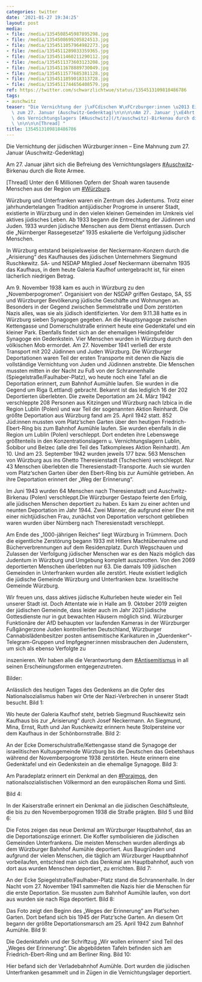 ```yaml
---
categories: twitter
date: '2021-01-27 19:34:25'
layout: post
media:
- file: /media/1354508545987895298.jpg
- file: /media/1354508699205824513.jpg
- file: /media/1354511057964982273.jpg
- file: /media/1354511289033359365.jpg
- file: /media/1354511460211290112.jpg
- file: /media/1354511373603123208.jpg
- file: /media/1354511678889730049.jpg
- file: /media/1354511577685381128.jpg
- file: /media/1354511859018313728.jpg
- file: /media/1354511744656408579.jpg
ref: https://twitter.com/schwarzlichtwue/status/1354513109818486786
tags:
- auschwitz
teaser: "Die Vernichtung der j\xFCdischen W\xFCrzburger:innen \u2013 Eine Mahnung\
  \ zum 27. Januar (Auschwitz-Gedenktag)\n\n\n\nAm 27. Januar j\xE4hrt sich die Befreiung\
  \ des Vernichtungslagers [#Auschwitz](/t/auschwitz)-Birkenau durch die Rote Armee.\
  \ \n\n\n\n[Thread] "
title: 1354513109818486786
---
```

Die Vernichtung der jüdischen Würzburger:innen – Eine Mahnung zum 27. Januar (Auschwitz-Gedenktag)



Am 27. Januar jährt sich die Befreiung des Vernichtungslagers [#Auschwitz](/t/auschwitz)-Birkenau durch die Rote Armee. 



[Thread] 
Unter den 6 Millionen Opfern der Shoah waren tausende Menschen aus der Region um [#Würzburg](/t/würzburg).



Würzburg und Unterfranken waren ein Zentrum des Judentums. Trotz einer jahrhundertelangen Tradition antijüdischer Progrome in unserer Stadt,  existierte in Würzburg und in den vielen kleinen Gemeinden im Umkreis viel aktives jüdisches Leben. Ab 1933 begann die Entrechtung der Jüdinnen und Juden. 1933 wurden jüdische Menschen aus dem Dienst entlassen. 
Durch die „Nürnberger Rassegesetze“ 1935 eskalierte die Verfolgung jüdischer Menschen.



In Würzburg entstand beispielsweise der Neckermann-Konzern durch die „Arisierung“ des Kaufhauses des jüdischen Unternehmers Siegmund Ruschkewitz. 
SA- und NSDAP Mitglied Josef Neckermann übernahm 1935 das Kaufhaus, in dem heute Galeria Kaufhof untergebracht ist, für einen lächerlich niedrigen Betrag. 



Am 9. November 1938 kam es auch in Würzburg zu den „Novemberpogromen“. Organisiert von  der NSDAP griffen Gestapo, SA, SS und Würzburger Bevölkerung jüdische Geschäfte und Wohnungen an. Besonders in der Gegend zwischen Semmelstraße und Dom zerstörten Nazis alles, was sie als jüdisch identifizierten. Vor dem 9.11.38 hatte es in Würzburg sieben Synagogen gegeben.
An die Hauptsynagoge zwischen Kettengasse und Domerschulstraße erinnert heute eine Gedenktafel und ein kleiner Park. Ebenfalls findet sich an der ehemaligen Heidingsfelder Synagoge ein Gedenkstein. Vier Menschen wurden in Würzburg durch den völkischen Mob ermordet.
Am 27. November 1941 verließ der erste Transport mit 202 Jüdinnen und Juden Würzburg. Die Würzburger Deportationen waren Teil der ersten Transporte mit denen die Nazis die vollständige Vernichtung von Juden und Jüdinnen anstrebte.
Die Menschen mussten mitten in der Nacht zu Fuß von der Schrannenhalle (Spiegelstraße/Faulhaber-Platz), wo heute noch eine Tafel an die Deportation erinnert, zum Bahnhof Aumühle laufen. Sie wurden in die Gegend um Riga (Lettland) gebracht.
Bekannt ist das lediglich 16 der 202 Deportierten überlebten. Die zweite Deportation am 24. März 1942 verschleppte 208 Personen aus Kitzingen und Würzburg nach Izbica in die Region Lublin (Polen) und war Teil der sogenannten Aktion Reinhardt.
Die größte Deportation aus Würzburg fand am 25. April 1942 statt. 852 Jüd:innen mussten vom Platz’schen Garten über den heutigen Friedrich-Ebert-Ring bis zum Bahnhof Aumühle laufen. Sie wurden ebenfalls in die Region um Lublin (Polen) verschleppt. Dort endeten ihre Lebenswege größtenteils in den Konzentrationslagern u. Vernichtungslagern Lublin, Sobibor und Belzec (alle drei Teil des Tatkomplexes Aktion Reinhardt). Am 10. Und am 23. September 1942 wurden jeweils 177 bzw. 563 Menschen von Würzburg aus ins Ghetto Theresienstadt (Tschechien) verschleppt.
Nur 43 Menschen überlebten die Theresienstadt-Transporte. Auch sie wurden vom Platz‘schen Garten über den Ebert-Ring bis zur Aumühle getrieben. An ihre Deportation erinnert der „Weg der Erinnerung“.



Im Juni 1943 wurden 64 Menschen nach Theresienstadt und Auschwitz-Birkenau
(Polen) verschleppt.Die Würzburger Gestapo feierte den Erfolg, alle jüdischen Menschen deportiert zu haben. Es kam zu einer achten und neunten Deportation im Jahr 1944. Zwei Männer, die aufgrund einer Ehe mit einer nichtjüdischen Frau, zunächst von Deportation verschont geblieben waren wurden über Nürnberg nach Theresienstadt verschleppt.



Am Ende des „1000-jährigen Reiches“ liegt Würzburg in Trümmern. Doch die eigentliche Zerstörung begann 1933 mit Hitlers Machtübernahme und Bücherverbrennungen auf dem Residenzplatz.
Durch Wegschauen und Zulassen der Verfolgung jüdischer Menschen war es den Nazis möglich das Judentum in Würzburg und Umgebung komplett auszurotten. Von den 2069 deportierten Menschen überlebten nur 63.
Die damals 109 jüdischen Gemeinden in Unterfranken wurden alle zerstört. Heute existiert lediglich die jüdische Gemeinde Würzburg und Unterfranken bzw. Israelitische Gemeinde Würzburg.

Wir freuen uns, dass aktives jüdische Kulturleben heute wieder ein Teil unserer Stadt ist.
Doch Attentate wie in Halle am 9. Oktober 2019 zeigten der jüdischen Gemeinde, dass leider auch im Jahr 2021 jüdische Gottesdienste nur in gut bewachten Häusern möglich sind. Würzburger Funktionäre der AfD behaupten vor laufenden
Kameras in der Würzburger Fußgängerzone Juden kontrollierten Deutschland, Würzburger Cannabislädenbesitzer posten antisemitische Karikaturen in „Querdenker“-Telegram-Gruppen und Impfgegner:innen missbrauchen den Judenstern, um sich als ebenso Verfolgte zu

inszenieren.
Wir haben alle die Verantwortung dem [#Antisemitismus](/t/antisemitismus) in all seinen Erscheinungsformen entgegenzutreten.



Bilder: 

Anlässlich des heutigen Tages des Gedenkens an die Opfer des Nationalsozialismus haben wir Orte der Nazi-Verbrechen in unserer Stadt besucht.
Bild 1: 

Wo heute der Galeria Kaufhof steht, betrieb Siegmund Ruschkewitz sein Kaufhaus bis zur „Arisierung“ durch Josef Neckermann. An Siegmund, Mina, Ernst, Ruth und Jan Ruschkewitz erinnern heute Stolpersteine vor dem Kaufhaus in der Schönbornstraße.
Bild 2: 

An der Ecke Domerschulstraße/Kettengasse stand die Synagoge der israelitischen Kultusgemeinde Würzburg bis die Deutschen das Gebetshaus während der Novemberpogrome 1938 zerstörten. Heute erinnern eine Gedenktafel und ein Gedenkstein an die ehemalige Synagoge.
Bild 3: 

Am Paradeplatz erinnert ein Denkmal an den [#Porajmos](/t/porajmos), den nationalsozialistischen Völkermord an den europäischen Roma und Sinti. 



Bild 4:

In der Kaiserstraße erinnert ein Denkmal an die jüdischen Geschäftsleute, die bis zu den Novemberpogromen 1938 die Straße prägten.
Bild 5 und Bild 6:

Die Fotos zeigen das neue Denkmal am Würzburger Hauptbahnhof, das an die Deportationszüge erinnert. Die Koffer symbolisieren die jüdischen Gemeinden Unterfrankens. Die meisten Menschen wurden allerdings ab dem Würzburger Bahnhof Aumühle deportiert.
Aus Baugründen und aufgrund der vielen Menschen, die täglich am Würzburger Hauptbahnhof vorbeilaufen, entschied man sich das Denkmal am Hauptbahnhof, auch von dort aus wurden Menschen deportiert, zu errichten.
Bild 7: 

An der Ecke Spiegelstraße/Faulhaber-Platz stand die Schrannenhalle. In der Nacht vom 27. November 1941 sammelten die Nazis hier die Menschen für die erste Deportation. Sie mussten zum Bahnhof Aumühle laufen, von dort aus wurden sie nach Riga deportiert.
Bild 8:

Das Foto zeigt den Beginn des „Weges der Erinnerung“ am Plat‘schen Garten. Dort befand sich bis 1945 der Platz‘sche Garten. An diesem Ort begann der größte Deportationsmarsch am 25. April 1942 zum Bahnhof Aumühle.
Bild 9:

Die Gedenktafeln und der Schriftzug „Wir wollen erinnern“ sind Teil des „Weges der Erinnerung“. Die abgebildeten Tafeln befinden sich am Friedrich-Ebert-Ring und am Berliner Ring.
Bild 10:

Hier befand sich der Verladebahnhof Aumühle. Dort  wurden die jüdischen Unterfranken gesammelt und in Zügen in die Vernichtungslager deportiert.